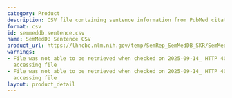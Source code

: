 ```yaml
---
category: Product
description: CSV file containing sentence information from PubMed citations
format: csv
id: semmeddb.sentence.csv
name: SemMedDB Sentence CSV
product_url: https://lhncbc.nlm.nih.gov/temp/SemRep_SemMedDB_SKR/SemMedDB_tables/SENTENCE.csv
warnings:
- File was not able to be retrieved when checked on 2025-09-14_ HTTP 403 error when
  accessing file
- File was not able to be retrieved when checked on 2025-09-14_ HTTP 403 error when
  accessing file
layout: product_detail
---
```

